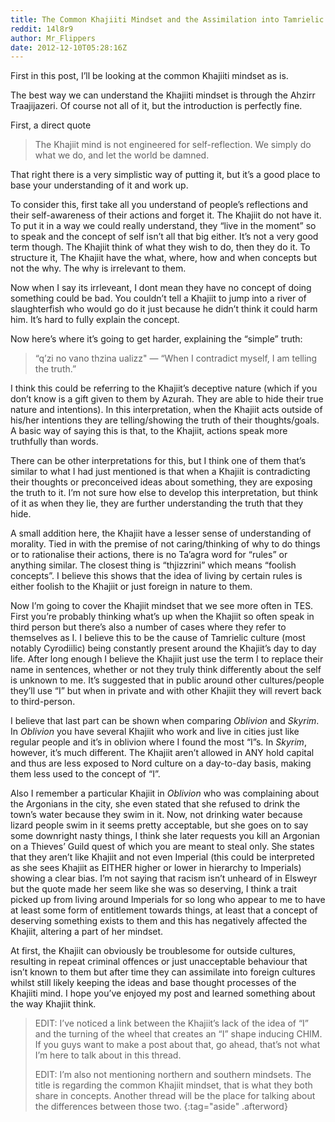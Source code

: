 ```yaml
---
title: The Common Khajiiti Mindset and the Assimilation into Tamrielic Culture
reddit: 14l8r9
author: Mr_Flippers
date: 2012-12-10T05:28:16Z
---
```


First in this post, I’ll be looking at the common Khajiiti mindset as is.

The best way we can understand the Khajiiti mindset is through the Ahzirr
Traajijazeri. Of course not all of it, but the introduction is perfectly fine.

First, a direct quote

> The Khajiit mind is not engineered for self-reflection. We simply do what we
> do, and let the world be damned.

That right there is a very simplistic way of putting it, but it’s a good place
to base your understanding of it and work up.

To consider this, first take all you understand of people’s reflections and
their self-awareness of their actions and forget it. The Khajiit do not have it.
To put it in a way we could really understand, they “live in the moment” so to
speak and the concept of self isn’t all that big either. It’s not a very good
term though. The Khajiit think of what they wish to do, then they do it. To
structure it, The Khajiit have the what, where, how and when concepts but not
the why. The why is irrelevant to them.

Now when I say its irrleveant, I dont mean they have no concept of doing
something could be bad. You couldn’t tell a Khajiit to jump into a river of
slaughterfish who would go do it just because he didn’t think it could harm him.
It’s hard to fully explain the concept.

Now here’s where it’s going to get harder, explaining the “simple” truth:

> “q’zi no vano thzina ualizz" — “When I contradict myself, I am telling the
> truth.”

I think this could be referring to the Khajiit’s deceptive nature (which if you
don’t know is a gift given to them by Azurah. They are able to hide their true
nature and intentions). In this interpretation, when the Khajiit acts outside of
his/her intentions they are telling/showing the truth of their thoughts/goals. A
basic way of saying this is that, to the Khajiit, actions speak more truthfully
than words.

There can be other interpretations for this, but I think one of them that’s
similar to what I had just mentioned is that when a Khajiit is contradicting
their thoughts or preconceived ideas about something, they are exposing the
truth to it. I’m not sure how else to develop this interpretation, but think of
it as when they lie, they are further understanding the truth that they hide.


A small addition here, the Khajiit have a lesser sense of understanding of
morality. Tied in with the premise of not caring/thinking of why to do things or
to rationalise their actions, there is no Ta’agra word for “rules” or anything
similar. The closest thing is “thjizzrini” which means “foolish concepts”. I
believe this shows that the idea of living by certain rules is either foolish to
the Khajiit or just foreign in nature to them.

Now I’m going to cover the Khajiit mindset that we see more often in TES. First
you’re probably thinking what’s up when the Khajiit so often speak in third
person but there’s also a number of cases where they refer to themselves as I. I
believe this to be the cause of Tamrielic culture (most notably Cyrodiilic)
being constantly present around the Khajiit’s day to day life. After long enough
I believe the Khajiit just use the term I to replace their name in sentences,
whether or not they truly think differently about the self is unknown to me.
It’s suggested that in public around other cultures/people they’ll use “I” but
when in private and with other Khajiit they will revert back to third-person.

I believe that last part can be shown when comparing *Oblivion* and *Skyrim*. In
*Oblivion* you have several Khajiit who work and live in cities just like
regular people and it’s in oblivion where I found the most “I”s. In *Skyrim*,
however, it’s much different. The Khajiit aren’t allowed in ANY hold capital and
thus are less exposed to Nord culture on a day-to-day basis, making them less
used to the concept of “I”.

Also I remember a particular Khajiit in *Oblivion* who was complaining about the
Argonians in the city, she even stated that she refused to drink the town’s
water because they swim in it. Now, not drinking water because lizard people
swim in it seems pretty acceptable, but she goes on to say some downright nasty
things, I think she later requests you kill an Argonian on a Thieves’ Guild
quest of which you are meant to steal only. She states that they aren’t like
Khajiit and not even Imperial (this could be interpreted as she sees Khajiit as
EITHER higher or lower in hierarchy to Imperials) showing a clear bias. I’m not
saying that racism isn’t unheard of in Elsweyr but the quote made her seem like
she was so deserving, I think a trait picked up from living around Imperials for
so long who appear to me to have at least some form of entitlement towards
things, at least that a concept of deserving something exists to them and this
has negatively affected the Khajiit, altering a part of her mindset.

At first, the Khajiit can obviously be troublesome for outside cultures,
resulting in repeat criminal offences or just unacceptable behaviour that isn’t
known to them but after time they can assimilate into foreign cultures whilst
still likely keeping the ideas and base thought processes of the Khajiiti mind.
I hope you’ve enjoyed my post and learned something about the way Khajiit think.

> EDIT: I’ve noticed a link between the Khajiit’s lack of the idea of “I” and
> the turning of the wheel that creates an “I” shape inducing CHIM. If you guys
> want to make a post about that, go ahead, that’s not what I’m here to talk
> about in this thread.
>
> EDIT: I’m also not mentioning northern and southern mindsets. The title is
> regarding the common Khajiit mindset, that is what they both share in
> concepts. Another thread will be the place for talking about the differences
> between those two.
{:tag="aside" .afterword}
